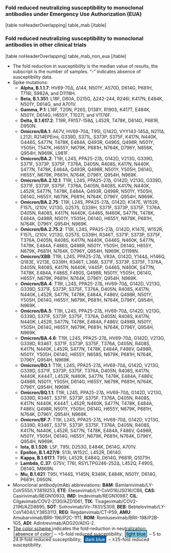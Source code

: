 ### Fold reduced neutralizing susceptibility to monoclonal antibodies under Emergency Use Authorization (EUA)

[table noHeaderOverlapping]
table_mab
[/table]

### Fold reduced neutralizing susceptibility to monoclonal antibodies in other clinical trials

[table noHeaderOverlapping]
table_mab_non_eua
[/table]

- The fold reduction in susceptibility is the median value of results, the
  subscript is the number of samples. “-” indicates absence of susceptibility
  data.
- Spike mutations:
  - **Alpha, B.1.1.7**: HV69-70∆, ∆144, N501Y, A570D, D614G, P681H, T716I,
    S982A, and D1118H.
  - **Beta, B.1.351**: L18F, D80A, D215G, ∆242-244, R246I, K417N, E484K, N501Y,
    D614G, and A701V.
  - **Gamma, P.1**: L18F, T20N, P26S, D138Y, R190S, K417T, E484K, N501Y, D614G,
    H655Y, T1027I, and V1176F.
  - **Delta, B.1.617.2**: T19R, FR157-158∆, L452R, T478K, D614G, P681R, D950N.
  - **Omicron/BA.1**: A67V, HV69-70∆, T95I, G142D, VYY143-145∆, N211∆, L212I,
    R214EPEins, G339D, S371L, S373P, S375F, K417N, N440K, G446S, S477N, T478K,
    E484A, Q493R, G496S, Q498R, N501Y, Y505H, T547K, H655Y, N679K, P681H, N764K,
    D796Y, N856K, Q954H, N969K, L981F.
  - **Omicron/BA.2**: T19I, L24S, PPA25-27∆, G142D, V213G, G339D, S371F, S373P,
    S375F, T376A, D405N, R408S, K417N, N440K, S477N, T478K, E484A, Q493R, Q498R,
    N501Y, Y505H, D614G, H655Y, N679K, P681H, N764K, D796Y, Q954H, N969K.
  - **Omicron/BA.2.12.1**: T19I, L24S, PPA25-27∆, G142D, V213G, G339D, S371F,
    S373P, S375F, T376A, D405N, R408S, K417N, N440K, L452R, S477N, T478K, E484A,
    Q493R, Q498R, N501Y, Y505H, D614G, H655Y, N679K, P681H, N764K, D796Y, Q954H,
    N969K.
  - **Omicron/BA.2.75**: T19I, L24S, PPA25-27∆, G142D, K147E, W152R, F157L,
    I210V, V213G, G257S, G339H, S371F, S373P, S375F, T376A, D405N, R408S,
    K417N, N440K, G446S, N460K, S477N, T478K, E484A, Q498R, N501Y, Y505H,
    D614G, H655Y, N679K, P681H, N764K, D796Y, Q954H, N969K.
  - **Omicron/BA.2.75.2**: T19I, L24S, PPA25-27∆, G142D, K147E, W152R, F157L,
    I210V, V213G, G257S, G339H, R346T, S371F, S373P, S375F, T376A, D405N, R408S,
    K417N, N440K, G446S, N460K, S477N, T478K, E484A, F486S, Q498R, N501Y, Y505H,
    D614G, H655Y, N679K, P681H, N764K, D796Y, Q954H, N969K, D1199N.
  - **Omicron/XBB**: T19I, L24S, PPA25-27∆, V83A, G142D, Y144∆, H146Q, Q183E,
    V213E, G339H, R346T, L368I, S371F, S373P, S375F, T376A, D405N, R408S,
    K417N, N440K, V445P, G446S, N460K, S477N, T478K, E484A, F486S, F490S,
    Q498R, N501Y, Y505H, D614G, H655Y, N679K, P681H, N764K, D796Y, Q954H, N969K.
  - **Omicron/BA.4**: T19I, L24S, PPA25-27∆, HV69-70∆, G142D, V213G, G339D,
    S371F, S373P, S375F, T376A, D405N, R408S, K417N, N440K, L452R, S477N, T478K,
    E484A, F486V, Q498R, N501Y, Y505H, D614G, H655Y, N679K, P681H, N764K, D796Y,
    Q954H, N969K.
  - **Omicron/BA.5**: T19I, L24S, PPA25-27∆, HV69-70∆, G142D, V213G, G339D,
    S371F, S373P, S375F, T376A, D405N, R408S, K417N, N440K, L452R, S477N, T478K,
    E484A, F486V, Q498R, N501Y, Y505H, D614G, H655Y, N679K, P681H, N764K, D796Y,
    Q954H, N969K.
  - **Omicron/BA.4.6**: T19I, L24S, PPA25-27∆, HV69-70∆, G142D, V213G, G339D, R346T,
    S371F, S373P, S375F, T376A, D405N, R408S, K417N, N440K, L452R, S477N, T478K,
    E484A, F486V, Q498R, N501Y, Y505H, D614G, H655Y, N658S, N679K, P681H, N764K, D796Y,
    Q954H, N969K.
  - **Omicron/BQ.1**: T19I, L24S, PPA25-27∆, HV69-70∆, G142D, V213G, G339D,
    S371F, S373P, S375F, T376A, D405N, R408S, K417N, N440K, K444T, L452R,
    N460K, S477N, T478K, E484A, F486V, Q498R, N501Y, Y505H, D614G, H655Y,
    N679K, P681H, N764K, D796Y, Q954H, N969K.
  - **Omicron/BQ.1.1**: T19I, L24S, PPA25-27∆, HV69-70∆, G142D, V213G, G339D,
    R346T, S371F, S373P, S375F, T376A, D405N, R408S, K417N, N440K, K444T,
    L452R, N460K, S477N, T478K, E484A, F486V, Q498R, N501Y, Y505H, D614G,
    H655Y, N679K, P681H, N764K, D796Y, Q954H, N969K.
  - **Omicron/BF.7**: T19I, L24S, PPA25-27∆, HV69-70∆, G142D, V213G, G339D,
    R346T, S371F, S373P, S375F, T376A, D405N, R408S, K417N, N440K, L452R,
    S477N, T478K, E484A, F486V, Q498R, N501Y, Y505H, D614G, H655Y, N679K,
    P681H, N764K, D796Y, Q954H, N969K.
  - **Iota, B.1.526**: L5F, T95I, D253G, E484K, D614G, A701V.
  - **Epsilon, B.1.427/9**: S13I, W152C, L452R, D614G.
  - **Kappa, B.1.617.1**: T95I, L452R, E484Q, D614G, P681R, Q1071H.
  - **Lambda, C.37**: G75V, T76I, RSYLTPG246-252∆, L452Q, F490S, D614G, M869N.
  - **Mu, B.1.621**: T95I, Y144S, Y145N, R346K, E484K, N501Y, D614G, P681H, D950N.
- Monoclonal antibody(mAb) abbreviations: **BAM**:
  Bamlanivimab/LY-CoV555/LY3819253, **ETE**: Etesevimab/LY-CoV016/JS016/CB6,
  **CAS**: Casirivimab/REGN10933, **IMD**: Imdevimab/REGN10987, **CIL**:
  Cilgavimab/COV2-2130/AZD1061, **TIX**: Tixagevimab/COV2-2196/AZD8895, **SOT**:
  Sotrovimab/Vir-7831/S309, **BEB**: Bebtelovimab/LY-CoV1404/LY3853113, **REG**:
  Regdanvimab/CT-P59, **AMU**: Amubarvimab/BRII-196/P2C-1f11, **ROM**:
  Romlusevimab/BRII-198/P2B-1G5, **ADI**: Adintrevimab/ADG20/ADG-2.
- The color scheme indicates the fold-reduction in neutralization:
  <span style="padding: .1rem .2rem; margin: 0 .2rem; border: 1px solid black; background-color: #ffffff; color: black;">absence of color</span>
  – &lt;5-fold reduced susceptibility;
  <span style="padding: .1rem .2rem; margin: 0 .2rem; border: 1px solid black; background-color: #7fcbee; color: black;">light blue</span>
  – 5 to 24.9-fold reduced susceptibility;
  <span style="padding: .1rem .2rem; margin: 0 .2rem; border: 1px solid black; background-color: #146aa8; color: white;">dark blue</span>
  – ≥25-fold reduced susceptibility.

